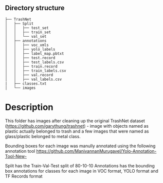 
## Directory structure
```
├── TrashNet
│   ├── Split
│   │   ├── test_set
│   │   ├── train_set
│   │   └── val_set
│   ├── annotations
│   │   ├── voc_xmls
│   │   ├── yolo_labels
│   │   ├── label_map.pbtxt
│   │   ├── test.record
│   │   ├── test_labels.csv
│   │   ├── train.record
│   │   ├── train_labels.csv
│   │   ├── val.record
│   │   ├── val_labels.csv        
|   ├── classes.txt
│   └── images

```

# Description

This folder has images after cleaning up the original TrashNet dataset (https://github.com/garythung/trashnet) -
image with objects named as plastic actually belonged to trash and a few images that were named as glass/plastic belonged to metal class. 

Bounding boxes for each image was manully annotated using the following annotation tool https://github.com/ManivannanMurugavel/Yolo-Annotation-Tool-New-

Split has the Train-Val-Test split of 80-10-10
Annotations has the bounding box annotations for classes for each image in VOC format, YOLO format and TF Records format
